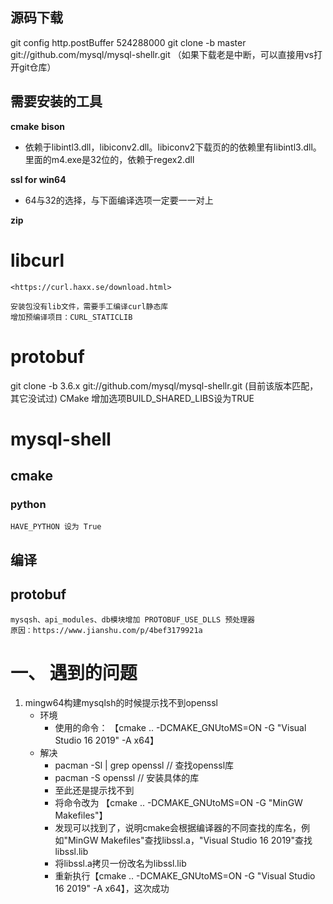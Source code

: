 ## 源码下载

git config http.postBuffer 524288000
git clone -b master git://github.com/mysql/mysql-shellr.git
（如果下载老是中断，可以直接用vs打开git仓库）

## 需要安装的工具

**cmake**
**bison**

- 依赖于libintl3.dll，libiconv2.dll。libiconv2下载页的的依赖里有libintl3.dll。
    里面的m4.exe是32位的，依赖于regex2.dll

**ssl for win64**

- 64与32的选择，与下面编译选项一定要一一对上

**zip**

# libcurl

    <https://curl.haxx.se/download.html>

    安装包没有lib文件，需要手工编译curl静态库
    增加预编译项目：CURL_STATICLIB

# protobuf

git clone -b 3.6.x git://github.com/mysql/mysql-shellr.git
(目前该版本匹配，其它没试过)
CMake 增加选项BUILD_SHARED_LIBS设为TRUE

# mysql-shell

## cmake

### python

    HAVE_PYTHON 设为 True

## 编译

## protobuf

    mysqsh、api_modules、db模块增加 PROTOBUF_USE_DLLS 预处理器
    原因：https://www.jianshu.com/p/4bef3179921a


# 一、 遇到的问题

1. mingw64构建mysqlsh的时候提示找不到openssl
   - 环境
     - 使用的命令： 【cmake .. -DCMAKE_GNUtoMS=ON -G "Visual Studio 16 2019" -A x64】
   - 解决
     - pacman -Sl | grep openssl       // 查找openssl库
     - pacman -S openssl               // 安装具体的库
     - 至此还是提示找不到
     - 将命令改为 【cmake .. -DCMAKE_GNUtoMS=ON -G "MinGW Makefiles"】
     - 发现可以找到了，说明cmake会根据编译器的不同查找的库名，例如"MinGW Makefiles"查找libssl.a，"Visual Studio 16 2019"查找 libssl.lib
     - 将libssl.a拷贝一份改名为libssl.lib
     - 重新执行【cmake .. -DCMAKE_GNUtoMS=ON -G "Visual Studio 16 2019" -A x64】，这次成功